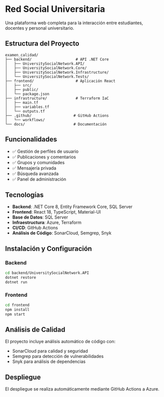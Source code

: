 # Red Social Universitaria

Una plataforma web completa para la interacción entre estudiantes, docentes y personal universitario.

## Estructura del Proyecto

```
examen_calidad/
├── backend/                    # API .NET Core
│   ├── UniversitySocialNetwork.API/
│   ├── UniversitySocialNetwork.Core/
│   ├── UniversitySocialNetwork.Infrastructure/
│   └── UniversitySocialNetwork.Tests/
├── frontend/                   # Aplicación React
│   ├── src/
│   ├── public/
│   └── package.json
├── infrastructure/             # Terraform IaC
│   ├── main.tf
│   ├── variables.tf
│   └── outputs.tf
├── .github/                   # GitHub Actions
│   └── workflows/
└── docs/                      # Documentación
```

## Funcionalidades

- ✅ Gestión de perfiles de usuario
- ✅ Publicaciones y comentarios
- ✅ Grupos y comunidades
- ✅ Mensajería privada
- ✅ Búsqueda avanzada
- ✅ Panel de administración

## Tecnologías

- **Backend**: .NET Core 8, Entity Framework Core, SQL Server
- **Frontend**: React 18, TypeScript, Material-UI
- **Base de Datos**: SQL Server
- **Infraestructura**: Azure, Terraform
- **CI/CD**: GitHub Actions
- **Análisis de Código**: SonarCloud, Semgrep, Snyk

## Instalación y Configuración

### Backend
```bash
cd backend/UniversitySocialNetwork.API
dotnet restore
dotnet run
```

### Frontend
```bash
cd frontend
npm install
npm start
```

## Análisis de Calidad

El proyecto incluye análisis automático de código con:
- SonarCloud para calidad y seguridad
- Semgrep para detección de vulnerabilidades
- Snyk para análisis de dependencias

## Despliegue

El despliegue se realiza automáticamente mediante GitHub Actions a Azure.